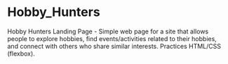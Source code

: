 # Hobby_Hunters
Hobby Hunters Landing Page - Simple web page for a site that allows people to explore hobbies, find events/activities related to their hobbies, and connect with others who share similar interests. Practices HTML/CSS (flexbox).
